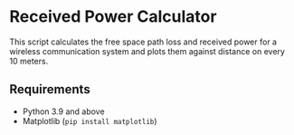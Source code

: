 # Received Power Calculator
This script calculates the free space path loss and received power for a wireless communication system and plots them against distance on every 10 meters.


## Requirements

- Python 3.9 and above
- Matplotlib (`pip install matplotlib`)
